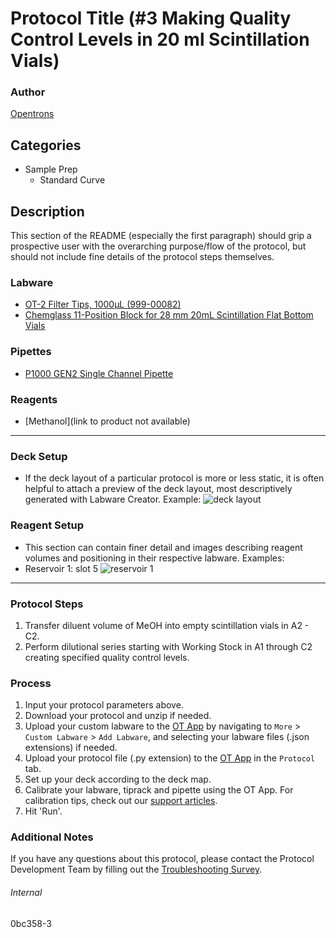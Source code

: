 # Protocol Title (#3 Making Quality Control Levels in 20 ml Scintillation Vials)

### Author
[Opentrons](https://opentrons.com/)

## Categories
* Sample Prep
	* Standard Curve

## Description
This section of the README (especially the first paragraph) should grip a prospective user with the overarching purpose/flow of the protocol, but should not include fine details of the protocol steps themselves.
 
### Labware
* [OT-2 Filter Tips, 1000µL (999-00082)](https://shop.opentrons.com/opentrons-1000ul-filter-tips-1000-racks/)
* [Chemglass 11-Position Block for 28 mm 20mL Scintillation Flat Bottom Vials](https://chemglass.com/blocks-for-centrifugal-vacuum-evaporators-optichem?sku=OP-6600-11)

### Pipettes
* [P1000 GEN2 Single Channel Pipette](https://shop.opentrons.com/single-channel-electronic-pipette-p20/)

### Reagents
* [Methanol](link to product not available)

---

### Deck Setup
* If the deck layout of a particular protocol is more or less static, it is often helpful to attach a preview of the deck layout, most descriptively generated with Labware Creator. Example:
![deck layout](https://opentrons-protocol-library-website.s3.amazonaws.com/custom-README-images/bc-rnadvance-viral/Screen+Shot+2021-02-23+at+2.47.23+PM.png)

### Reagent Setup
* This section can contain finer detail and images describing reagent volumes and positioning in their respective labware. Examples:
* Reservoir 1: slot 5
![reservoir 1](https://opentrons-protocol-library-website.s3.amazonaws.com/custom-README-images/1ccd23/res1_v2.png)


---

### Protocol Steps
1. Transfer diluent volume of MeOH into empty scintillation vials in A2 - C2.
2. Perform dilutional series starting with Working Stock in A1 through C2 creating specified quality control levels.


### Process
1. Input your protocol parameters above.
2. Download your protocol and unzip if needed.
3. Upload your custom labware to the [OT App](https://opentrons.com/ot-app) by navigating to `More` > `Custom Labware` > `Add Labware`, and selecting your labware files (.json extensions) if needed.
4. Upload your protocol file (.py extension) to the [OT App](https://opentrons.com/ot-app) in the `Protocol` tab.
5. Set up your deck according to the deck map.
6. Calibrate your labware, tiprack and pipette using the OT App. For calibration tips, check out our [support articles](https://support.opentrons.com/en/collections/1559720-guide-for-getting-started-with-the-ot-2).
7. Hit 'Run'.

### Additional Notes
If you have any questions about this protocol, please contact the Protocol Development Team by filling out the [Troubleshooting Survey](https://protocol-troubleshooting.paperform.co/).

###### Internal
0bc358-3
